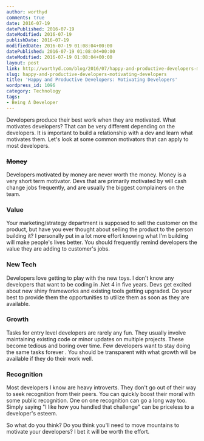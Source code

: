 ```yaml
---
author: worthyd
comments: true
date: 2016-07-19 
datePublished: 2016-07-19  
dateModified: 2016-07-19 
publishDate: 2016-07-19  
modifiedDate: 2016-07-19 01:08:04+00:00
datePublished: 2016-07-19 01:08:04+00:00
dateModified: 2016-07-19 01:08:04+00:00
layout: post
link: http://worthyd.com/blog/2016/07/happy-and-productive-developers-motivating-developers/
slug: happy-and-productive-developers-motivating-developers
title: 'Happy and Productive Developers: Motivating Developers'
wordpress_id: 1096
category: Technology
tags:
- Being A Developer
---
```


Developers produce their best work when they are motivated. What motivates developers? That can be very different depending on the developers. It is important to build a relationship with a dev and learn what motivates them. Let's look at some common motivators that can apply to most developers.



### <del>Money</del>

Developers motivated by money are never worth the money. Money is a very short term motivator. Devs that are primarily motivated by will cash change jobs frequently, and are usually the biggest complainers on the team.



### Value

Your marketing/strategy department is supposed to sell the customer on the product, but have you ever thought about selling the product to the person building it? I personally put in a lot more effort knowing what I'm building will make people's lives better. You should frequently remind developers the value they are adding to customer's jobs.



### New Tech

Developers love getting to play with the new toys. I don't know any developers that want to be coding in .Net 4 in five years. Devs get excited about new shiny frameworks and existing tools getting upgraded. Do your best to provide them the opportunities to utilize them as soon as they are available.



### Growth

Tasks for entry level developers are rarely any fun. They usually involve maintaining existing code or minor updates on multiple projects. These become tedious and boring over time. Few developers want to stay doing the same tasks forever . You should be transparent with what growth will be available if they do their work well.



### Recognition

Most developers I know are heavy introverts. They don't go out of their way to seek recognition from their peers. You can quickly boost their moral with some public recognition. One on one recognition can go a long way too. Simply saying "I like how you handled that challenge" can be priceless to a developer's esteem.

So what do you think? Do you think you'll need to move mountains to motivate your developers? I bet it will be worth the effort.
